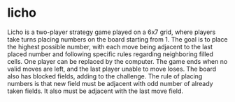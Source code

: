 # licho
Licho is a two-player strategy game played on a 6x7 grid, where players take turns placing numbers on the board starting from 1. The goal is to place the highest possible number, with each move being adjacent to the last placed number and following specific rules regarding neighboring filled cells. One player can be replaced by the computer. The game ends when no valid moves are left, and the last player unable to move loses. The board also has blocked fields, adding to the challenge. The rule of placing numbers is that new field must be adjacent with odd number of already taken fields. It also must be adjacent with the last move field.
